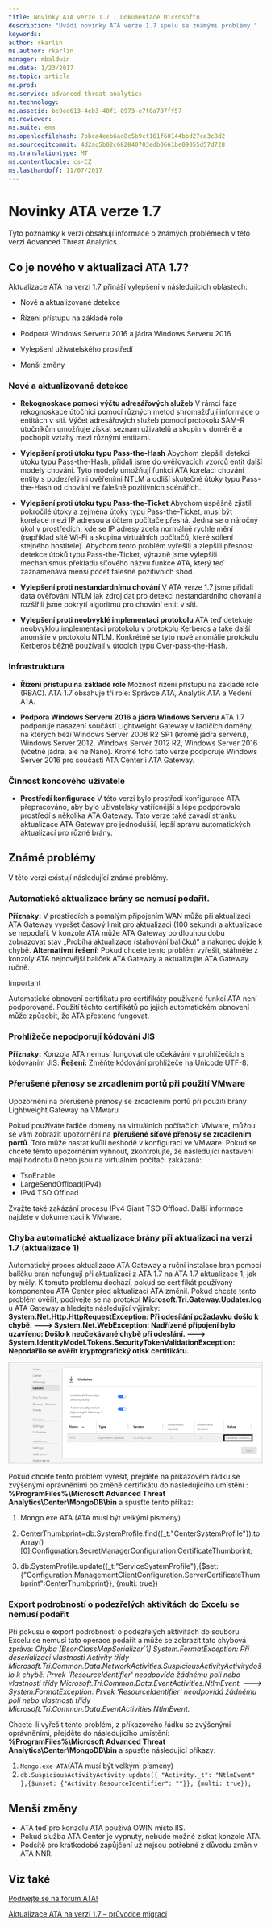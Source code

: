 ```yaml
---
title: Novinky ATA verze 1.7 | Dokumentace Microsoftu
description: "Uvádí novinky ATA verze 1.7 spolu se známými problémy."
keywords: 
author: rkarlin
ms.author: rkarlin
manager: mbaldwin
ms.date: 1/23/2017
ms.topic: article
ms.prod: 
ms.service: advanced-threat-analytics
ms.technology: 
ms.assetid: be9ee613-4eb3-40f1-8973-e7f0a707ff57
ms.reviewer: 
ms.suite: ems
ms.openlocfilehash: 7bbca4eeb6ad8c5b9cf161f60144bbd27ca3c8d2
ms.sourcegitcommit: 4d2ac5b02c682840703edb0661be09055d57d728
ms.translationtype: MT
ms.contentlocale: cs-CZ
ms.lasthandoff: 11/07/2017
---
```

# <a name="whats-new-in-ata-version-17"></a>Novinky ATA verze 1.7
Tyto poznámky k verzi obsahují informace o známých problémech v této verzi Advanced Threat Analytics.

## <a name="whats-new-in-the-ata-17-update"></a>Co je nového v aktualizaci ATA 1.7?
Aktualizace ATA na verzi 1.7 přináší vylepšení v následujících oblastech:

-   Nové a aktualizované detekce

-   Řízení přístupu na základě role

-   Podpora Windows Serveru 2016 a jádra Windows Serveru 2016

-   Vylepšení uživatelského prostředí

-   Menší změny


### <a name="new--updated-detections"></a>Nové a aktualizované detekce


- **Rekognoskace pomocí výčtu adresářových služeb** V rámci fáze rekognoskace útočníci pomocí různých metod shromažďují informace o entitách v síti. Výčet adresářových služeb pomocí protokolu SAM-R útočníkům umožňuje získat seznam uživatelů a skupin v doméně a pochopit vztahy mezi různými entitami. 

- **Vylepšení proti útoku typu Pass-the-Hash** Abychom zlepšili detekci útoku typu Pass-the-Hash, přidali jsme do ověřovacích vzorců entit další modely chování. Tyto modely umožňují funkci ATA korelaci chování entity s podezřelými ověřeními NTLM a odliší skutečné útoky typu Pass-the-Hash od chování ve falešně pozitivních scénářích.

- **Vylepšení proti útoku typu Pass-the-Ticket** Abychom úspěšně zjistili pokročilé útoky a zejména útoky typu Pass-the-Ticket, musí být korelace mezi IP adresou a účtem počítače přesná. Jedná se o náročný úkol v prostředích, kde se IP adresy zcela normálně rychle mění (například sítě Wi-Fi a skupina virtuálních počítačů, které sdílení stejného hostitele). Abychom tento problém vyřešili a zlepšili přesnost detekce útoků typu Pass-the-Ticket, výrazně jsme vylepšili mechanismus překladu síťového názvu funkce ATA, který teď zaznamenává menší počet falešně pozitivních shod.

- **Vylepšení proti nestandardnímu chování** V ATA verze 1.7 jsme přidali data ověřování NTLM jak zdroj dat pro detekci nestandardního chování a rozšířili jsme pokrytí algoritmu pro chování entit v síti. 

- **Vylepšení proti neobvyklé implementaci protokolu** ATA teď detekuje neobvyklou implementaci protokolu v protokolu Kerberos a také další anomálie v protokolu NTLM. Konkrétně se tyto nové anomálie protokolu Kerberos běžně používají v útocích typu Over-pass-the-Hash.


### <a name="infrastructure"></a>Infrastruktura

- **Řízení přístupu na základě role** Možnost řízení přístupu na základě role (RBAC). ATA 1.7 obsahuje tři role: Správce ATA, Analytik ATA a Vedení ATA.

- **Podpora Windows Serveru 2016 a jádra Windows Serveru** ATA 1.7 podporuje nasazení součástí Lightweight Gateway v řadičích domény, na kterých běží Windows Server 2008 R2 SP1 (kromě jádra serveru), Windows Server 2012, Windows Server 2012 R2, Windows Server 2016 (včetně jádra, ale ne Nano). Kromě toho tato verze podporuje Windows Server 2016 pro součásti ATA Center i ATA Gateway.

### <a name="user-experience"></a>Činnost koncového uživatele
- **Prostředí konfigurace** V této verzi bylo prostředí konfigurace ATA přepracováno, aby bylo uživatelsky vstřícnější a lépe podporovalo prostředí s několika ATA Gateway. Tato verze také zavádí stránku aktualizace ATA Gateway pro jednodušší, lepší správu automatických aktualizací pro různé brány.

## <a name="known-issues"></a>Známé problémy
V této verzi existují následující známé problémy.

### <a name="gateway-automatic-update-may-fail"></a>Automatické aktualizace brány se nemusí podařit.
**Příznaky:** V prostředích s pomalým připojením WAN může při aktualizaci ATA Gateway vypršet časový limit pro aktualizaci (100 sekund) a aktualizace se nepodaří.
V konzole ATA může ATA Gateway po dlouhou dobu zobrazovat stav „Probíhá aktualizace (stahování balíčku)“ a nakonec dojde k chybě.
**Alternativní řešení:** Pokud chcete tento problém vyřešit, stáhněte z konzoly ATA nejnovější balíček ATA Gateway a aktualizujte ATA Gateway ručně.

 > [!IMPORTANT]
 Automatické obnovení certifikátu pro certifikáty používané funkcí ATA není podporované. Použití těchto certifikátů po jejich automatickém obnovení může způsobit, že ATA přestane fungovat. 

### <a name="no-browser-support-for-jis-encoding"></a>Prohlížeče nepodporují kódování JIS
**Příznaky:** Konzola ATA nemusí fungovat dle očekávání v prohlížečích s kódováním JIS. **Řešení:** Změňte kódování prohlížeče na Unicode UTF-8.
 
### <a name="dropped-port-mirror-traffic-when-using-vmware"></a>Přerušené přenosy se zrcadlením portů při použití VMware

Upozornění na přerušené přenosy se zrcadlením portů při použití brány Lightweight Gateway na VMwaru

Pokud používáte řadiče domény na virtuálních počítačích VMware, můžou se vám zobrazit upozornění na **přerušené síťové přenosy se zrcadlením portů**. Toto může nastat kvůli neshodě v konfiguraci ve VMware. Pokud se chcete těmto upozorněním vyhnout, zkontrolujte, že následující nastavení mají hodnotu 0 nebo jsou na virtuálním počítači zakázaná:  

- TsoEnable
- LargeSendOffload(IPv4)
- IPv4 TSO Offload

Zvažte také zakázání procesu IPv4 Giant TSO Offload. Další informace najdete v dokumentaci k VMware.

### <a name="automatic-gateway-update-fail-when-updating-to-17-update-1"></a>Chyba automatické aktualizace brány při aktualizaci na verzi 1.7 (aktualizace 1)

Automatický proces aktualizace ATA Gateway a ruční instalace bran pomocí balíčku bran nefungují při aktualizaci z ATA 1.7 na ATA 1.7 aktualizace 1, jak by měly.
K tomuto problému dochází, pokud se certifikát používaný komponentou ATA Center před aktualizací ATA změnil.
Pokud chcete tento problém ověřit, podívejte se na protokol **Microsoft.Tri.Gateway.Updater.log** u ATA Gateway a hledejte následující výjimky: **System.Net.Http.HttpRequestException: Při odesílání požadavku došlo k chybě. ---> System.Net.WebException: Nadřízené připojení bylo uzavřeno: Došlo k neočekávané chybě při odeslání. ---> System.IdentityModel.Tokens.SecurityTokenValidationException: Nepodařilo se ověřit kryptografický otisk certifikátu.**

![Chyba aktualizace brány ATA](media/17update_gatewaybug.png)

Pokud chcete tento problém vyřešit, přejděte na příkazovém řádku se zvýšenými oprávněními po změně certifikátu do následujícího umístění : **%ProgramFiles%\Microsoft Advanced Threat Analytics\Center\MongoDB\bin** a spusťte tento příkaz:

1. Mongo.exe ATA (ATA musí být velkými písmeny) 

2. CenterThumbprint=db.SystemProfile.find({_t:"CenterSystemProfile"}).toArray()[0].Configuration.SecretManagerConfiguration.CertificateThumbprint;

3. db.SystemProfile.update({_t:"ServiceSystemProfile"},{$set:{"Configuration.ManagementClientConfiguration.ServerCertificateThumbprint":CenterThumbprint}}, {multi: true})

### <a name="export-suspicious-activity-details-to-excel-may-fail"></a>Export podrobností o podezřelých aktivitách do Excelu se nemusí podařit
Při pokusu o export podrobností o podezřelých aktivitách do souboru Excelu se nemusí tato operace podařit a může se zobrazit tato chybová zpráva: *Chyba [BsonClassMapSerializer`1] System.FormatException: Při deserializaci vlastnosti Activity třídy Microsoft.Tri.Common.Data.NetworkActivities.SuspiciousActivityActivitydošlo k chybě: Prvek 'ResourceIdentifier' neodpovídá žádnému poli nebo vlastnosti třídy Microsoft.Tri.Common.Data.EventActivities.NtlmEvent. ---> System.FormatException: Prvek 'ResourceIdentifier' neodpovídá žádnému poli nebo vlastnosti třídy Microsoft.Tri.Common.Data.EventActivities.NtlmEvent.*

Chcete-li vyřešit tento problém, z příkazového řádku se zvýšenými oprávněními, přejděte do následujícího umístění: **%ProgramFiles%\Microsoft Advanced Threat Analytics\Center\MongoDB\bin** a spusťte následující příkazy:
1.  `Mongo.exe ATA`(ATA musí být velkými písmeny)
2.  `db.SuspiciousActivityActivity.update({ "Activity._t": "NtlmEvent" },{$unset: {"Activity.ResourceIdentifier": ""}}, {multi: true});`

## <a name="minor-changes"></a>Menší změny

- ATA teď pro konzolu ATA používá OWIN místo IIS.
- Pokud služba ATA Center je vypnutý, nebude možné získat konzole ATA.
- Podsítě pro krátkodobé zapůjčení už nejsou potřebné z důvodu změn v ATA NNR.

## <a name="see-also"></a>Viz také
[Podívejte se na fórum ATA!](https://social.technet.microsoft.com/Forums/security/home?forum=mata)

[Aktualizace ATA na verzi 1.7 – průvodce migrací](ata-update-1.7-migration-guide.md)

